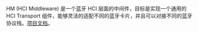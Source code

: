 HM (HCI Middleware) 是一个蓝牙 HCI 层面的中间件，目标是实现一个通用的 HCI Transport 组件，能够灵活的适配不同的蓝牙卡片，并且可以对接不同的蓝牙协议栈。[项目文档](https://hci-middleware.readthedocs.io/zh_CN/latest/)。

